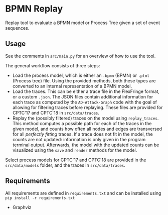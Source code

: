 # BPMN Replay

Replay tool to evaluate a BPMN model or Process Tree given a set of event sequences.


## Usage

See the comments in `src/main.py` for an overview of how to use the tool.

The general workflow consists of three steps:
- Load the process model, which is either an `.bpmn` (BPMN) or `.ptml` (Process tree) file. 
  Using the provided methods, both these types are converted to an internal representation of a BPMN model.
- Load the traces. This can be either a trace file in the FlexFringe format, or a custom `.json`.
  The JSON files contain additional information for each trace as computed by the `AD-Attack-Graph` code with 
  the goal of allowing for filtering traces before replaying.
  These files are provided for CPTC'17 and CPTC'18 in `src/data/traces`.
- Replay the (possibly filtered) traces on the model using `replay_traces`.
  This method computes a possible path for each of the traces in the given model, and counts how often all nodes and edges are transversed for all _perfectly fitting_ traces.
  If a trace does not fit in the model, the counts are not updated: information is only given in the program terminal output.
  Afterwards, the model with the updated counts can be visualized using the `save` and `render` methods for the model.

Select process models for CPTC'17 and CPTC'18 are provided in the `src/data/models` folder, and the traces in `src/data/traces`.

## Requirements
All requirements are defined in `requirements.txt` and can be installed using `pip install -r requirements.txt`
- Graphviz
